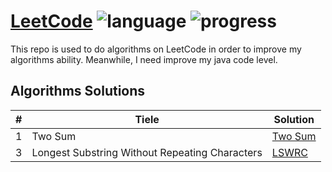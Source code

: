 # [LeetCode](https://leetcode.com/problemset/algorithms/) ![language](https://img.shields.io/badge/language-Java-green.svg) ![progress](https://img.shields.io/badge/progress-2%2F499-orange.svg)
This repo is used to do algorithms on LeetCode in order to improve my algorithms ability. Meanwhile, I need improve my java code level.


## Algorithms Solutions

|#             |    Tiele     |   Solution |
|------------- | ------------ |------------|
1  |    Two Sum   |[Two Sum](https://github.com/Vonzpf/LeetCode/blob/master/Java/TwoSum.java)
3  |Longest Substring Without Repeating Characters|[LSWRC](https://github.com/Vonzpf/LeetCode/blob/master/Java/LSWRC.java)

